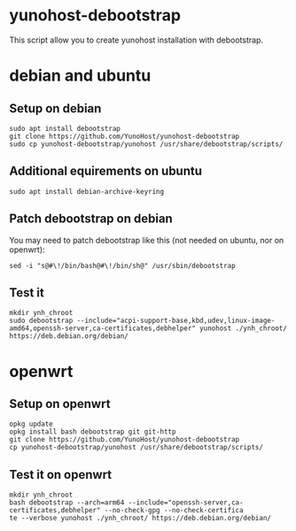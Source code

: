 # yunohost-debootstrap
This script allow you to create yunohost installation with debootstrap.

# debian and ubuntu

## Setup on debian

```
sudo apt install debootstrap
git clone https://github.com/YunoHost/yunohost-debootstrap
sudo cp yunohost-debootstrap/yunohost /usr/share/debootstrap/scripts/
```

## Additional equirements on ubuntu

```
sudo apt install debian-archive-keyring
```

## Patch debootstrap on debian
You may need to patch debootstrap like this (not needed on ubuntu, nor on openwrt):
```
sed -i "s@#\!/bin/bash@#\!/bin/sh@" /usr/sbin/debootstrap
```

## Test it
```
mkdir ynh_chroot
sudo debootstrap --include="acpi-support-base,kbd,udev,linux-image-amd64,openssh-server,ca-certificates,debhelper" yunohost ./ynh_chroot/ https://deb.debian.org/debian/
```

# openwrt

## Setup on openwrt
```
opkg update
opkg install bash debootstrap git git-http
git clone https://github.com/YunoHost/yunohost-debootstrap
cp yunohost-debootstrap/yunohost /usr/share/debootstrap/scripts/
```

## Test it on openwrt
```
mkdir ynh_chroot
bash debootstrap --arch=arm64 --include="openssh-server,ca-certificates,debhelper" --no-check-gpg --no-check-certifica
te --verbose yunohost ./ynh_chroot/ https://deb.debian.org/debian/
```
